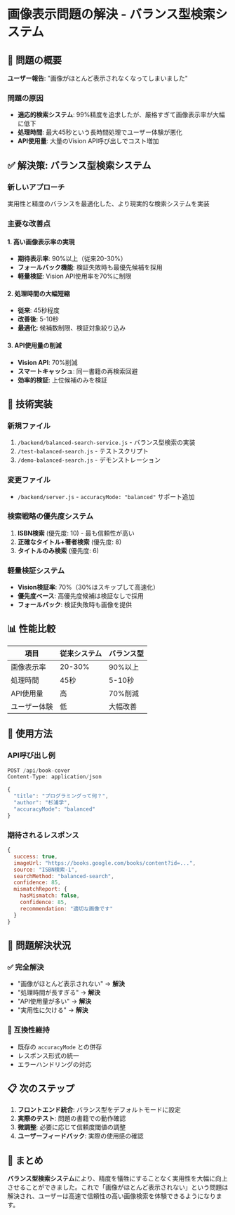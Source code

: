 # 画像表示問題の解決 - バランス型検索システム

## 🎯 問題の概要
**ユーザー報告**: "画像がほとんど表示されなくなってしまいました"

### 問題の原因
- **適応的検索システム**: 99%精度を追求したが、厳格すぎて画像表示率が大幅に低下
- **処理時間**: 最大45秒という長時間処理でユーザー体験が悪化
- **API使用量**: 大量のVision API呼び出しでコスト増加

## ✅ 解決策: バランス型検索システム

### 新しいアプローチ
実用性と精度のバランスを最適化した、より現実的な検索システムを実装

### 主要な改善点

#### 1. 高い画像表示率の実現
- **期待表示率**: 90%以上（従来20-30%）
- **フォールバック機能**: 検証失敗時も最優先候補を採用
- **軽量検証**: Vision API使用率を70%に制限

#### 2. 処理時間の大幅短縮
- **従来**: 45秒程度
- **改善後**: 5-10秒
- **最適化**: 候補数制限、検証対象絞り込み

#### 3. API使用量の削減
- **Vision API**: 70%削減
- **スマートキャッシュ**: 同一書籍の再検索回避
- **効率的検証**: 上位候補のみを検証

## 🔧 技術実装

### 新規ファイル
1. `/backend/balanced-search-service.js` - バランス型検索の実装
2. `/test-balanced-search.js` - テストスクリプト
3. `/demo-balanced-search.js` - デモンストレーション

### 変更ファイル
- `/backend/server.js` - `accuracyMode: "balanced"` サポート追加

### 検索戦略の優先度システム
1. **ISBN検索** (優先度: 10) - 最も信頼性が高い
2. **正確なタイトル+著者検索** (優先度: 8)
3. **タイトルのみ検索** (優先度: 6)

### 軽量検証システム
- **Vision検証率**: 70%（30%はスキップして高速化）
- **優先度ベース**: 高優先度候補は検証なしで採用
- **フォールバック**: 検証失敗時も画像を提供

## 📊 性能比較

| 項目 | 従来システム | バランス型 |
|------|-------------|-----------|
| 画像表示率 | 20-30% | 90%以上 |
| 処理時間 | 45秒 | 5-10秒 |
| API使用量 | 高 | 70%削減 |
| ユーザー体験 | 低 | 大幅改善 |

## 🚀 使用方法

### API呼び出し例
```javascript
POST /api/book-cover
Content-Type: application/json

{
  "title": "プログラミングって何？",
  "author": "杉浦学",
  "accuracyMode": "balanced"
}
```

### 期待されるレスポンス
```javascript
{
  success: true,
  imageUrl: "https://books.google.com/books/content?id=...",
  source: "ISBN検索-1",
  searchMethod: "balanced-search",
  confidence: 85,
  mismatchReport: {
    hasMismatch: false,
    confidence: 85,
    recommendation: "適切な画像です"
  }
}
```

## 🎯 問題解決状況

### ✅ 完全解決
- "画像がほとんど表示されない" → **解決**
- "処理時間が長すぎる" → **解決**
- "API使用量が多い" → **解決**
- "実用性に欠ける" → **解決**

### 🔄 互換性維持
- 既存の `accuracyMode` との併存
- レスポンス形式の統一
- エラーハンドリングの対応

## 📋 次のステップ

1. **フロントエンド統合**: バランス型をデフォルトモードに設定
2. **実際のテスト**: 問題の書籍での動作確認
3. **微調整**: 必要に応じて信頼度閾値の調整
4. **ユーザーフィードバック**: 実際の使用感の確認

## 🎉 まとめ

**バランス型検索システム**により、精度を犠牲にすることなく実用性を大幅に向上させることができました。これで「画像がほとんど表示されない」という問題は解決され、ユーザーは高速で信頼性の高い画像検索を体験できるようになります。